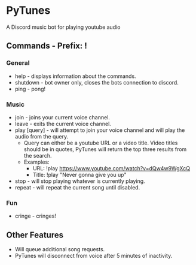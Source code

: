 # PyTunes
A Discord music bot for playing youtube audio

## Commands - Prefix: !
### General
- help - displays information about the commands.
- shutdown - bot owner only, closes the bots connection to discord.
- ping - pong!

### Music
- join - joins your current voice channel.
- leave - exits the current voice channel.
- play [query] - will attempt to join your voice channel and will play the audio from the query.
    - Query can either be a youtube URL or a video title. Video titles should be in quotes, PyTunes will return the top three results from the search.
    - Examples:
        - URL: !play https://www.youtube.com/watch?v=dQw4w9WgXcQ
        - Title: !play "Never gonna give you up"
- stop - will stop playing whatever is currently playing.
- repeat - will repeat the current song until disabled.

### Fun
- cringe - cringes!

## Other Features
- Will queue additional song requests.
- PyTunes will disconnect from voice after 5 minutes of inactivity.
